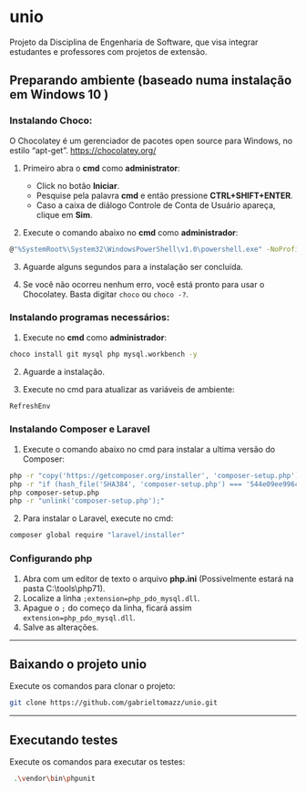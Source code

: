# unio
Projeto da Disciplina de Engenharia de Software, que visa integrar estudantes e professores com projetos de extensão.

## Preparando ambiente (baseado numa instalação em Windows 10 )

### Instalando Choco:
O Chocolatey é um gerenciador de pacotes open source para Windows, no estilo “apt-get”.
https://chocolatey.org/

1. Primeiro abra o **cmd** como **administrator**:
    - Click no botão **Iniciar**.
    - Pesquise pela palavra **cmd** e então pressione **CTRL+SHIFT+ENTER**.
    - Caso a caixa de diálogo Controle de Conta de Usuário apareça, clique em **Sim**.

2. Execute o comando abaixo no **cmd** como **administrador**:	

```sh
@"%SystemRoot%\System32\WindowsPowerShell\v1.0\powershell.exe" -NoProfile -InputFormat None -ExecutionPolicy Bypass -Command "iex ((New-Object System.Net.WebClient).DownloadString('https://chocolatey.org/install.ps1'))" && SET "PATH=%PATH%;%ALLUSERSPROFILE%\chocolatey\bin"
```
3. Aguarde alguns segundos para a instalação ser concluída.

4. Se você não ocorreu nenhum erro, você está pronto para usar  o Chocolatey. Basta digitar `choco` ou `choco -?`.

### Instalando programas necessários:

1. Execute no **cmd** como **administrador**:

```sh
choco install git mysql php mysql.workbench -y
```
2. Aguarde a instalação.

3. Execute no cmd para atualizar as variáveis de ambiente:

```sh
RefreshEnv
```

### Instalando Composer e Laravel

1. Execute o comando abaixo no cmd para instalar a ultima versão do Composer:
```sh
php -r "copy('https://getcomposer.org/installer', 'composer-setup.php');"
php -r "if (hash_file('SHA384', 'composer-setup.php') === '544e09ee996cdf60ece3804abc52599c22b1f40f4323403c44d44fdfdd586475ca9813a858088ffbc1f233e9b180f061') { echo 'Installer verified'; } else { echo 'Installer corrupt'; unlink('composer-setup.php'); } echo PHP_EOL;"
php composer-setup.php
php -r "unlink('composer-setup.php');"
```

2. Para instalar o Laravel, execute no cmd:
```sh
composer global require "laravel/installer"
```

### Configurando php

1. Abra com um editor de texto o arquivo **php.ini** (Possivelmente estará na pasta C:\tools\php71).
2. Localize  a linha `;extension=php_pdo_mysql.dll`.
3. Apague o `;` do começo da linha, ficará assim  `extension=php_pdo_mysql.dll`.
4. Salve as alterações.

---

## Baixando o projeto unio

Execute os comandos para clonar o projeto:

```sh
git clone https://github.com/gabrieltomazz/unio.git
```

---

## Executando testes

Execute os comandos para executar os testes:

```sh
 .\vendor\bin\phpunit
```